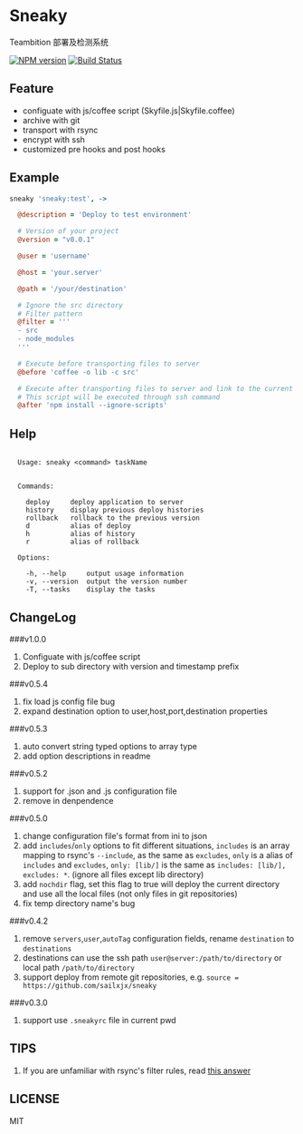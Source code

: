 Sneaky
=======

Teambition 部署及检测系统

[![NPM version][npm-image]][npm-url]
[![Build Status][travis-image]][travis-url]

## Feature

* configuate with js/coffee script (Skyfile.js|Skyfile.coffee)
* archive with git
* transport with rsync
* encrypt with ssh
* customized pre hooks and post hooks

## Example

```coffeescript
sneaky 'sneaky:test', ->

  @description = 'Deploy to test environment'

  # Version of your project
  @version = "v0.0.1"

  @user = 'username'

  @host = 'your.server'

  @path = '/your/destination'

  # Ignore the src directory
  # Filter pattern
  @filter = '''
  - src
  - node_modules
  '''

  # Execute before transporting files to server
  @before 'coffee -o lib -c src'

  # Execute after transporting files to server and link to the current directory
  # This script will be executed through ssh command
  @after 'npm install --ignore-scripts'
```

## Help
```

  Usage: sneaky <command> taskName


  Commands:

    deploy     deploy application to server
    history    display previous deploy histories
    rollback   rollback to the previous version
    d          alias of deploy
    h          alias of history
    r          alias of rollback

  Options:

    -h, --help     output usage information
    -v, --version  output the version number
    -T, --tasks    display the tasks

```

## ChangeLog

###v1.0.0
1. Configuate with js/coffee script
2. Deploy to sub directory with version and timestamp prefix

###v0.5.4
1. fix load js config file bug
2. expand destination option to user,host,port,destination properties

###v0.5.3
1. auto convert string typed options to array type
2. add option descriptions in readme

###v0.5.2
1. support for .json and .js configuration file
2. remove in denpendence

###v0.5.0
1. change configuration file's format from ini to json
2. add `includes`/`only` options to fit different situations, `includes` is an array mapping to rsync's `--include`, as the same as `excludes`, `only` is a alias of `includes` and `excludes`, `only: [lib/]` is the same as `includes: [lib/], excludes: *`. (ignore all files except lib directory)
3. add `nochdir` flag, set this flag to true will deploy the current directory and use all the local files (not only files in git repositories)
4. fix temp directory name's bug

###v0.4.2
1. remove `servers`,`user`,`autoTag` configuration fields, rename `destination` to `destinations`
2. destinations can use the ssh path `user@server:/path/to/directory` or local path `/path/to/directory`
3. support deploy from remote git repositories, e.g. `source = https://github.com/sailxjx/sneaky`

###v0.3.0
1. support use `.sneakyrc` file in current pwd

## TIPS

1. If you are unfamiliar with rsync's filter rules, read [this answer](http://unix.stackexchange.com/questions/2161/rsync-filter-copying-one-pattern-only#answer-2503)

## LICENSE
MIT

[npm-url]: https://npmjs.org/package/sneaky
[npm-image]: http://img.shields.io/npm/v/sneaky.svg

[travis-url]: https://travis-ci.org/teambition/sneaky
[travis-image]: http://img.shields.io/travis/teambition/sneaky.svg
